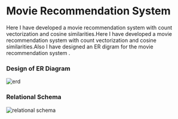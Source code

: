 # Movie Recommendation System
Here I have developed a movie recommendation system with count vectorization and cosine similarities.Here I have developed a movie recommendation system with count vectorization and cosine similarities.Also I have designed an ER digram for the movie recommendation system .


### Design of ER Diagram
![erd](https://user-images.githubusercontent.com/75235402/232366649-c5b0ec9b-2821-4a8a-b9bc-0eb1a461464b.png)
### Relational Schema
![relational schema](https://user-images.githubusercontent.com/75235402/232366902-541e2d34-7dc6-4ada-94ab-691211da431a.png)
